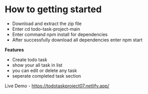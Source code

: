 # How to getting started

- Download and extract the zip file
- Enter cd todo-task-project-main
- Enter command npm install for dependencies
- After successfully download all dependencies enter npm start

****Features****

- Create todo task
- show your all task in list
- you can edit or delete any task
- seperate completed task section
  
Live Demo - https://todotaskproject07.netlify.app/
